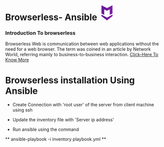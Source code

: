 # Browserless- Ansible ![alt text](https://github.com/adam-p/markdown-here/raw/master/src/common/images/icon48.png "Logo")
### Introduction To browserless

Browserless Web is communication between web applications without the need for a web browser. The term was coined in an article by Network World, referring mainly to business-to-business interaction.
[Click-Here To Know More](https://github.com/browserless/chrome)
# Browserless installation Using Ansible

* Create Connection with 'root user' of the server from client machine using ssh

* Update the inventory file with 'Server ip address'

* Run ansible using the command 


** ansible-playbook -i inventory playbook.yml **


